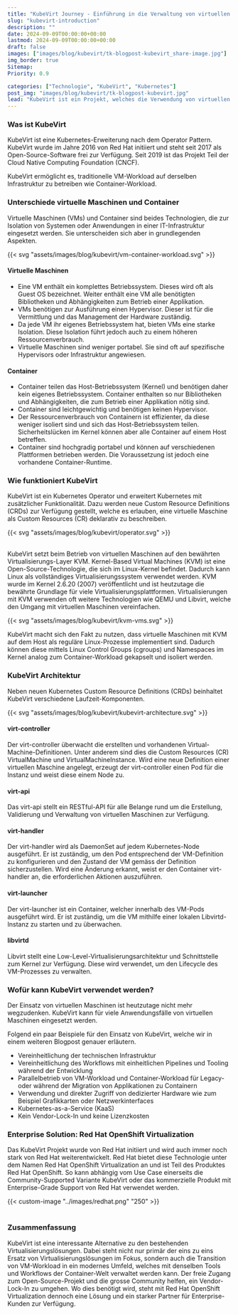 ```yaml
---
title: "KubeVirt Journey - Einführung in die Verwaltung von virtuellen Maschinen in Kubernetes"
slug: "kubevirt-introduction"
description: ""
date: 2024-09-09T00:00:00+00:00
lastmod: 2024-09-09T00:00:00+00:00
draft: false
images: ["images/blog/kubevirt/tk-blogpost-kubevirt_share-image.jpg"]
img_border: true
Sitemap:
Priority: 0.9

categories: ["Technologie", "KubeVirt", "Kubernetes"]
post_img: "images/blog/kubevirt/tk-blogpost-kubevirt.jpg"
lead: "KubeVirt ist ein Projekt, welches die Verwendung von virtuellen Maschinen auf Container Plattformen wie Kubernetes möglich macht. "
---
```


### Was ist KubeVirt

KubeVirt ist eine Kubernetes-Erweiterung nach dem Operator Pattern. KubeVirt wurde im Jahre 2016 von Red Hat initiiert und
steht seit 2017 als Open-Source-Software frei zur Verfügung. Seit 2019 ist das Projekt Teil der Cloud Native Computing
Foundation (CNCF).

KubeVirt ermöglicht es, traditionelle VM-Workload auf derselben Infrastruktur zu betreiben wie Container-Workload.

### Unterschiede virtuelle Maschinen und Container

Virtuelle Maschinen (VMs) und Container sind beides Technologien, die zur Isolation von Systemen oder
Anwendungen in einer IT-Infrastruktur eingesetzt werden. Sie unterscheiden sich aber in grundlegenden Aspekten.

{{< svg "assets/images/blog/kubevirt/vm-container-workload.svg" >}}

#### Virtuelle Maschinen

- Eine VM enthält ein komplettes Betriebssystem. Dieses wird oft als Guest OS bezeichnet. Weiter enthält eine VM alle benötigten Bibliotheken und Abhängigkeiten zum Betrieb einer Applikation.
- VMs benötigen zur Ausführung einen Hypervisor. Dieser ist für die Vermittlung und das Management der Hardware zuständig.
- Da jede VM ihr eigenes Betriebssystem hat, bieten VMs eine starke Isolation. Diese Isolation führt jedoch auch zu einem höheren Ressourcenverbrauch.
- Virtuelle Maschinen sind weniger portabel. Sie sind oft auf spezifische Hypervisors oder Infrastruktur angewiesen.

#### Container

- Container teilen das Host-Betriebssystem (Kernel) und benötigen daher kein eigenes Betriebssystem. Container enthalten so nur Bibliotheken und Abhängigkeiten, die zum Betrieb einer Applikation nötig sind.
- Container sind leichtgewichtig und benötigen keinen Hypervisor.
- Der Ressourcenverbrauch von Containern ist effizienter, da diese weniger isoliert sind und sich das Host-Betriebssystem teilen. Sicherheitslücken im Kernel können aber alle Container auf einem Host betreffen.
- Container sind hochgradig portabel und können auf verschiedenen Plattformen betrieben werden. Die Voraussetzung ist jedoch eine vorhandene Container-Runtime.

### Wie funktioniert KubeVirt

KubeVirt ist ein Kubernetes Operator und erweitert Kubernetes mit zusätzlicher Funktionalität. Dazu werden neue Custom Resource Definitions (CRDs) zur
Verfügung gestellt, welche es erlauben, eine virtuelle Maschine als Custom Resources (CR) deklarativ zu beschreiben.

{{< svg "assets/images/blog/kubevirt/operator.svg" >}}
<br /><br />

KubeVirt setzt beim Betrieb von virtuellen Maschinen auf den bewährten Virtualisierungs-Layer KVM. Kernel-Based Virtual
Machines (KVM) ist eine Open-Source-Technologie, die sich im Linux-Kernel befindet. Dadurch kann Linux als vollständiges
Virtualisierungssystem verwendet werden. KVM wurde im Kernel 2.6.20 (2007) veröffentlicht und ist heutzutage die bewährte
Grundlage für viele Virtualisierungsplattformen. Virtualisierungen mit KVM verwenden oft weitere Technologien wie QEMU
und Libvirt, welche den Umgang mit virtuellen Maschinen vereinfachen.

{{< svg "assets/images/blog/kubevirt/kvm-vms.svg" >}}

KubeVirt macht sich den Fakt zu nutzen, dass virtuelle Maschinen mit KVM auf dem Host als reguläre Linux-Prozesse
implementiert sind. Dadurch können diese mittels Linux Control Groups (cgroups) und Namespaces im Kernel analog zum
Container-Workload gekapselt und isoliert werden.

### KubeVirt Architektur

Neben neuen Kubernetes Custom Resource Definitions (CRDs) beinhaltet KubeVirt verschiedene Laufzeit-Komponenten.

{{< svg "assets/images/blog/kubevirt/kubevirt-architecture.svg" >}}

#### virt-controller

Der virt-controller überwacht die erstellten und vorhandenen Virtual-Machine-Definitionen. Unter anderem sind dies die
Custom Resources (CR) VirtualMachine und VirtualMachineInstance. Wird eine neue Definition einer virtuellen Maschine
angelegt, erzeugt der virt-controller einen Pod für die Instanz und weist diese einem Node zu.

#### virt-api

Das virt-api stellt ein RESTful-API für alle Belange rund um die Erstellung, Validierung und Verwaltung von virtuellen
Maschinen zur Verfügung.

#### virt-handler

Der virt-handler wird als DaemonSet auf jedem Kubernetes-Node ausgeführt. Er ist zuständig, um den Pod entsprechend der
VM-Definition zu konfigurieren und den Zustand der VM gemäss der Definition sicherzustellen. Wird eine Änderung erkannt,
weist er den Container virt-handler an, die erforderlichen Aktionen auszuführen.

#### virt-launcher

Der virt-launcher ist ein Container, welcher innerhalb des VM-Pods ausgeführt wird. Er ist zuständig, um die VM mithilfe einer lokalen Libvirtd-Instanz zu starten und zu überwachen.

#### libvirtd

Libvirt stellt eine Low-Level-Virtualisierungsarchitektur und Schnittstelle zum Kernel zur Verfügung. Diese wird verwendet, um den Lifecycle des VM-Prozesses zu verwalten.

### Wofür kann KubeVirt verwendet werden?

Der Einsatz von virtuellen Maschinen ist heutzutage nicht mehr wegzudenken. KubeVirt kann für viele Anwendungsfälle
von virtuellen Maschinen eingesetzt werden.

Folgend ein paar Beispiele für den Einsatz von KubeVirt, welche wir in einem weiteren Blogpost genauer erläutern.

- Vereinheitlichung der technischen Infrastruktur
- Vereinheitlichung des Workflows mit einheitlichen Pipelines und Tooling während der Entwicklung
- Parallelbetrieb von VM-Workload und Container-Workload für Legacy- oder während der Migration von Applikationen zu Containern
- Verwendung und direkter Zugriff von dedizierter Hardware wie zum Beispiel Grafikkarten oder Netzwerkinterfaces
- Kubernetes-as-a-Service (KaaS)
- Kein Vendor-Lock-In und keine Lizenzkosten

### Enterprise Solution: Red Hat OpenShift Virtualization

Das KubeVirt Projekt wurde von Red Hat initiiert und wird auch immer noch stark von Red Hat weiterentwickelt. Red Hat
bietet diese Technologie unter dem Namen Red Hat OpenShift Virtualization an und ist Teil des Produktes Red Hat OpenShift.
So kann abhängig vom Use Case einerseits die Community-Supported Variante KubeVirt oder das kommerzielle Produkt mit
Enterprise-Grade Support von Red Hat verwendet werden.

{{< custom-image "../images/redhat.png" "250" >}}
<br /><br />

### Zusammenfassung

KubeVirt ist eine interessante Alternative zu den bestehenden Virtualisierungslösungen. Dabei steht nicht nur primär der
eins zu eins Ersatz von Virtualisierungslösungen im Fokus, sondern auch die Transition von VM-Workload in ein modernes
Umfeld, welches mit denselben Tools und Workflows der Container-Welt verwaltet werden kann. Der freie Zugang zum
Open-Source-Projekt und die grosse Community helfen, ein Vendor-Lock-In zu umgehen. Wo dies benötigt wird, steht mit
Red Hat OpenShift Virtualization dennoch eine Lösung und ein starker Partner für Enterprise-Kunden zur Verfügung.
